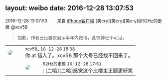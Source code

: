 layout: weibo
date: 2016-12-28 13:07:53
---
<meta name="referrer" content="no-referrer" />

2016-12-28 13:07:53  &nbsp;&nbsp;&nbsp;&nbsp;&nbsp;&nbsp; 来自 <a href="http://app.weibo.com/t/feed/9ksdit" rel="nofollow">iPhone客户端</a>
[笑cry][笑cry][笑cry]@52Hz的走兽 @xcv58
>  抱歉，作者已设置仅展示半年内微博，此微博已不可见。 ​​​

<table style="width: 100%;">
  <tr>
    <td style="width: 40px;"><img style="border-radius:50%" src="https://tva3.sinaimg.cn/crop.0.0.1242.1242.50/801f7e9ajw8f3peekcgoqj20yi0yidg9.jpg?KID=imgbed,tva&Expires=1624465158&ssig=2ix5keoxYP"></td>
    <td colspan="2"><small>xcv58_ 16-12-28 15:38</small><br/>你 at 错人了。xcv58 那个大号已经找不回来了。</td>
  </tr>
  <tr>
    <td/>
    <td style="width: 40px;"><img style="border-radius:50%" src="https://tva4.sinaimg.cn/crop.0.0.180.180.50/8beaf773jw1e8qgp5bmzyj2050050aa8.jpg?KID=imgbed,tva&Expires=1624465158&ssig=Nwfh%2BNWm2D"></td>
    <td><small>52Hz的走兽 16-12-28 17:51</small><br/>: [二哈][二哈]感觉这个比楼主正题更好笑</td>
  </tr>
</table>
